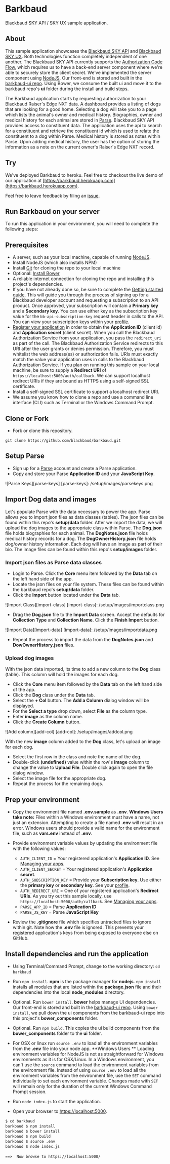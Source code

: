 # Barkbaud

Blackbaud SKY API / SKY UX sample application.

## About

This sample application showcases the [Blackbaud SKY API](https://developer.nxt.blackbaud-dev.com/) and [Blackbaud SKY UX](http://skyux.developer.blackbaud.com/). Both technologies function completely independent of one another.  The Blackbaud SKY API currently supports the [Authorization Code Flow](https://apidocs.nxt.blackbaud-dev.com/docs/authorization/auth-code-flow/), which requires us to have a back-end server component where we're able to securely store the client secret. We've implemented the server component using [NodeJS](https://nodejs.org/).  Our front-end is stored and built in the [barkbaud-ui repo](https://github.com/blackbaud/barkbaud-ui). Using Bower, we consume the built ui and move it to the barkbaud repo's **ui** folder during the install and build steps.

The Barkbaud application starts by requesting authorization to your Blackbaud Raiser's Edge NXT data. A dashboard provides a listing of dogs that are looking for a good home. Selecting a dog will take you to a page which lists the animal's owner and medical history. Biographies, owner and medical history for each animal are stored in [Parse](https://www.parse.com). Blackbaud SKY API provides access to constituent data. The application uses the api to search for a constituent and retrieve the constituent id which is used to relate the constituent to a dog within Parse. Medical history is stored as notes within Parse. Upon adding medical history, the user has the option of storing the information as a note on the current owner's Raiser's Edge NXT record. 

## Try

We've deployed Barkbaud to heroku. Feel free to checkout the live demo of our application at [https://barkbaud.herokuapp.com](https://barkbaud.herokuapp.com).

Feel free to leave feedback by filing an [issue](https://github.com/blackbaud/barkbaud/issues).

## Run Barkbaud on your server

To run this application in your environment, you will need to complete the following steps:

## Prerequisites

-  A server, such as your local machine, capable of running [NodeJS](https://nodejs.org/).
-  Install NodeJS (which also installs NPM)
-  Install [Git](https://git-scm.com/) for cloning the repo to your local machine
-  Optional:  [Install Bower](http://bower.io/#install-bower)
-  A reliable internet connection for cloning the repo and installing this project's dependencies.
-  If you have not already done so, be sure to complete the <a href="https://apidocs.nxt.blackbaud-dev.com/docs/getting-started/">Getting started guide</a>.  This will guide you through the process of signing up for a Blackbaud developer account and requesting a subscription to an API product.  Once approved, your subscription will contain a **Primary key** and a **Secondary key**.  You can use either key as the subscription key value for the `bb-api-subscription-key` request header in calls to the API. You can view your subscription keys within your [profile](https://developer.nxt.blackbaud-dev.com/developer). 
-  [Register your application](https://developerapp.apim.blackbaud-dev.com/applications) in order to obtain the **Application ID** (client id) and **Application secret** (client secret).  When you call the Blackbaud Authorization Service from your application, you pass the `redirect_uri` as part of the call. The Blackbaud Authorization Service redirects to this URI after the user grants or denies permission. Therefore, you must whitelist the web address(es) or authorization fails. URIs must exactly match the value your application uses in calls to the Blackbaud Authorization Service. If you plan on running this sample on your local machine, be sure to supply a **Redirect URI** of `https://localhost:5000/auth/callback`.  We can support localhost redirect URIs if they are bound as HTTPS using a self-signed SSL certificate.
-  Install a self-signed SSL certificate to support a localhost redirect URI.    
-  We assume you know how to clone a repo and use a command line interface (CLI) such as Terminal or the Windows Command Prompt.  

## Clone or Fork

- Fork or clone this repository.

<pre><code>git clone https://github.com/blackbaud/barkbaud.git
</code></pre>

## Setup Parse
- Sign up for a [Parse](https://parse.com) account and create a Parse application.
- Copy and store your Parse **Application ID** and your **JavaScript Key**. 

![Parse Keys][parse-keys]
[parse-keys]: /setup/images/parsekeys.png

## Import Dog data and images

Let's populate Parse with the data necessary to power the app.  Parse allows you to import json files as data classes (tables).  The json files can be found within this repo's **setup/data** folder.  After we import the data, we will upload the dog images to the appropriate class within Parse.  The **Dog.json** file holds biographies for each animal. The **DogNotes.json** file holds medical history records for a dog.  The **DogOwnerHistory.json** file holds dog/owner history information.  Each dog will have an image as part of their bio.  The image files can be found within this repo's **setup/images** folder. 

### Import json files as Parse data classes

- Login to Parse.  Click the **Core** menu item followed by the **Data** tab on the left hand side of the app.  
- Locate the json files on your file system.  These files can be found within the barkbaud repo's **setup/data** folder.
- Click the **Import** button located under the **Data** tab.

![Import Class][import-class]
[import-class]: /setup/images/importclass.png

- Drag the **Dog.json** file to the **Import Data** screen.  Accept the defaults for **Collection Type** and **Collection Name**. Click the **Finish Import** button.

![Import Data][import-data]
[import-data]: /setup/images/importdata.png

- Repeat the process to import the data from the **DogNotes.json** and **DowOwnerHistory.json** files.

### Upload dog images

With the json data imported, its time to add a new column to the **Dog** class (table).  This column will hold the images for each dog.

- Click the **Core** menu item followed by the **Data** tab on the left hand side of the app.  
- Click the **Dog** class under the **Data** tab. 
- Select the **+ Col** button.  The **Add a Column** dialog window will be displayed.
- For the **Select a type** drop down, select **File** as the column type.
- Enter **image** as the column name. 
- Click the **Create Column** button. 

![Add column][add-col]
[add-col]: /setup/images/addcol.png

With the new **image** column added to the **Dog** class, let's upload an image for each dog.

- Select the first row in the class and note the name of the dog. 
- Double-click **(undefined)** value within the row's **image** column to change the value to **Upload File**.  Double click again to open the file dialog window.  
- Select the image file for the appropriate dog.  
- Repeat the process for the remaining dogs.


## Prep your environment
-  Copy the environment file named **.env.sample** as **.env**.  **Windows Users take note:** Files within a Windows environment must have a name, not just an extension.  Attempting to create a file named **.env** will result in an error.  Windows users should provide a valid name for the environment file, such as **vars.env** instead of **.env**.
-  Provide environment variable values by updating the environment file with the following values:
    * `AUTH_CLIENT_ID` = Your registered application's **Application ID**.  See [Managing your apps](https://apidocs.nxt.blackbaud-dev.com/docs/apps/).
    * `AUTH_CLIENT_SECRET` = Your registered application's **Application secret**.
    * `AUTH_SUBSCRIPTION_KEY` = Provide your **Subscription key**.  Use either the **primary key** or **secondary key**.  See your [profile](https://developer.nxt.blackbaud-dev.com/developer).
    * `AUTH_REDIRECT_URI` = One of your registered application's **Redirect URIs**. As you try out this sample locally, use `https://localhost:5000/auth/callback`.  See [Managing your apps](https://apidocs.nxt.blackbaud-dev.com/docs/apps/).
    * `PARSE_APP_ID` = Parse **Application ID** 
    * `PARSE_JS_KEY` = Parse **JavaScript Key**
    
-  Review the **.gitignore** file which specifies untracked files to ignore within git.  Note how the **.env** file is ignored. This prevents your registered application's keys from being exposed to everyone else on GitHub. 

## Install dependencies and run the application   
 
- Using Terminal/Command Prompt, change to the working directory: `cd barkbaud`
- Run `npm install`.  **npm** is the package manager for **nodejs**.  `npm install` installs all modules that are listed within the **package.json** file and their dependencies into the local **node_modules** directory. 
- Optional.  Run `bower install`.  **bower** helps manage UI dependencies. Our front-end is stored and built in the [barkbaud-ui repo](https://github.com/blackbaud/barkbaud-ui). Using `bower install`, we pull down the ui components from the barkbaud-ui repo into this project's **bower_components** folder.
- Optional.  Run `npm build`.  This copies the ui build components from the **bower_components** folder to the **ui** folder. 
- For OSX or linux run `source .env` to load all the environment variables from the **.env** file into your node app.  **Windows Users ** Loading environment variables for NodeJS is not as straightforward for Windows environments as it is for OSX/Linux. In a Windows environment, you can't use the `source` command to load the environment variables from the environment file. Instead of using `source .env` to load all the environment variables from the environment file, use the  `SET` command individually to set each environment variable. Changes made with `SET` will remain only for the duration of the current Windows Command Prompt session.  

- Run `node index.js` to start the application.  
- Open your browser to [https://localhost:5000](https://localhost:5000).
  
<pre><code>$ cd barkbaud
barkbaud $ npm install
barkbaud $ bower install
barkbaud $ npm build
barkbaud $ source .env 
barkbaud $ node index.js

==>  Now browse to https://localhost:5000/
</code></pre>


